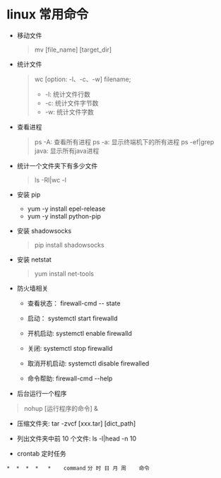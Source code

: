 # linux 常用命令

- 移动文件

    > mv [file_name] [target_dir]

- 统计文件

    > wc [option: -l、-c、-w] filename;
    > * -l: 统计文件行数
    > * -c: 统计文件字节数
    > * -w: 统计文件字数

- 查看进程

    > ps -A: 查看所有进程
    > ps -a: 显示终端机下的所有进程
    > ps -ef|grep java: 显示所有java进程

- 统计一个文件夹下有多少文件

    > ls -Rl|wc -l


- 安装 pip

    * yum -y install epel-release
    * yum -y install python-pip

- 安装 shadowsocks

    > pip install shadowsocks
    
- 安装 netstat

    > yum install net-tools
    
- 防火墙相关

    - 查看状态： firewall-cmd -- state
    
    - 启动： systemctl start firewalld
    
    - 开机启动: systemctl enable firewalld
    
    - 关闭: systemctl stop firewalld
    
    - 取消开机启动: systemctl disable firewalled
    
    - 命令帮助: firewall-cmd --help 
    
- 后台运行一个程序

> nohup [运行程序的命令] &

- 压缩文件夹: tar -zvcf [xxx.tar] [dict_path]
- 列出文件夹中前 10 个文件: ls -l|head -n 10

- crontab 定时任务

`*  *  *  *   *    command`
`分 时 日 月 周    命令`





